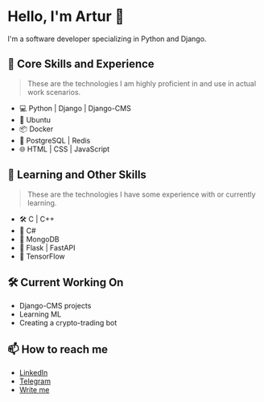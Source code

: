 # Hello, I'm Artur 👋
I'm a software developer specializing in Python and Django.

## 👯 Core Skills and Experience 
> These are the technologies I am highly proficient in and use in actual work scenarios.

- 💻 Python | Django | Django-CMS
- 🐧 Ubuntu
- 📦 Docker
- 💾 PostgreSQL | Redis
- 🌐 HTML | CSS | JavaScript

## 🌱 Learning and Other Skills
> These are the technologies I have some experience with or currently learning.

- 🛠️ C | C++
- 🤖 C#
- 🍃 MongoDB
- 🐍 Flask | FastAPI
- 🦾 TensorFlow

## 🛠️ Current Working On
- Django-CMS projects
- Learning ML
- Creating a crypto-trading bot

## 📫 How to reach me
- [LinkedIn](https://www.linkedin.com/in/artur-romanchenko-35636826b/)
- [Telegram](https://t.me/nayti_mayonez)
- [Write me](mailto:RomanchenkoAS@yandex.ru)

<!--
**RomanchenkoAS/RomanchenkoAS** is a ✨ _special_ ✨ repository because its `README.md` (this file) appears on your GitHub profile.

Here are some ideas to get you started:

- 🔭 I’m currently working on ...
- 🌱 I’m currently learning ...
- 👯 I’m looking to collaborate on ...
- 🤔 I’m looking for help with ...
- 💬 Ask me about ...
- 📫 How to reach me: ...
- 😄 Pronouns: ...
- ⚡ Fun fact: ...
-->
